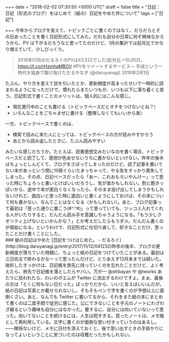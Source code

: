 
+++
date = "2018-02-02 07:30:50 +0000 UTC"
draft = false
title = "日記：日記（形式のブログ）をはじめて（紙の）日記をやめた件について"
tags = ["日記"]

+++
今年からブログを変えて、トピックごとに書くのではなく、だらだらとその日あったことを書く日記形式にしてみた。だれも自分の日常に何ぞ興味なかろうから、PV は下がるだろうなと思ってたのだけど、1月の集計では前月比でかなり増えていて、少しびっくり。

>2018年01月のだるろぐのPVは43,522でした(前月比:+10,052)。 https://t.co/rHzmhaMBOV #PVをツイートするサービス— 平成という一時代を独身で駆け抜けただるやなぎ (@daruyanagi) 2018年2月1日<script async="" src="https://platform.twitter.com/widgets.js" charset="utf-8"></script>

たぶん、やり方を変えて目を引いたとか、更新頻度が高まったせいで一時的に読まれるようになっただけで、慣れたらまたいつもか、いつも以下に落ち着くと思う。日記形式で書くことのメリットは、個人的にはこんな感じ。

<ul>
<li>現在進行中のことも書ける（トピックベースだとオチをつけないとね？）</li>
<li>いろんなことをごちゃまぜに書ける（整理しなくてもいいから楽）</li>
</ul>一方、トピックベースで書くのは、

<ul>
<li>検索で読みに来た人にとっては、トピックベースの方が読みやすかろう</li>
<li>あとから読み返したときに、たぶん読みやすい</li>
</ul>みたいな感じだろうか。たとえば、読書感想文みたいなのを書く場合、トピックベースだと読了して、感想が色あせないうちに書かないといけない。昨年の後半はちょっとしんどくて、ブログをさぼってしまったのだけど、読了記事を書いてない本があっという間に10冊ぐらいたまっちゃって、やる気をすっかり喪失してしまった。その点、日記ベースだったら「あー、これおもろいやんけー」って思った時にちょろっと書いとけばいいだろうし、気が楽かもしれない。割と飽きっぽいから、途中で本が面白くなくなったら、そのまま投げ出してしまうかもしれないけれど、面白いと思った時に面白いと書くようにしておけば、その本について何も書かない、なんてことはなくなる（かもしれない）。あと、ブログ記事って最初は「思った通りに書こう(#^.^#)」って思っていても、ツッコミ入れてくれる人がいたりすると、だんだん読み手を意識しちゃうようになる。「もう少しクオリティ上げないといかんかな？」とか考えだしたらもうダメ。だんだん書くのが億劫になる。というわけで、日記形式に仕切り直して、好きなことだけ、思ったことだけ書くことにした。

<div class="section">
    ### 紙の日記はやめた
    [日記をつけはじめた。 - だるろぐ](http://blog.daruyanagi.jp/entry/2017/11/12/041232)昨年の後半、ブログの更新頻度が落ちていた時期に、ちょっと紙の日記をつけていたことがある。最初は三日坊主で終わるかなーって思ったんだけど、とりあえず12月末までは続いた。挫折したきっかけは、日記帳を旅先に持っていくのを忘れたことだけど、よく考えたら、旅先で日記帳を落としたらヤバい。万が一 @shibayan や @tworks あたりに拾われたら、わいのポエムが Twitter に流出するわけですよ。まぁ、最後の方は「とくに何もない日だった」ばっかりだから、いいと言えばいいんだが。紙の日記は写真とか載せられないし、そもそもペンで字を書くのが予想以上に面倒くさい。あと、なんでも Twitter に書いてるから、それをまた紙の本にまとめて書くのは二度手間で徒労に感じた。公にできないことを手元のノートにわざわざ綴るという趣味も自分にはなかった。要するに、自分には向いていないって思った。向いてないことを続けるには、人生は短すぎる。買ったノートは、メモ帳として再利用している。文字に書くのが面倒な思い付きっていうのはあるし。――関係ないけど、メモに日付を添えておくと、後で思い出すときの手掛かりになってよいということに気づいたのは収穫だったかもしれない。

</div>

